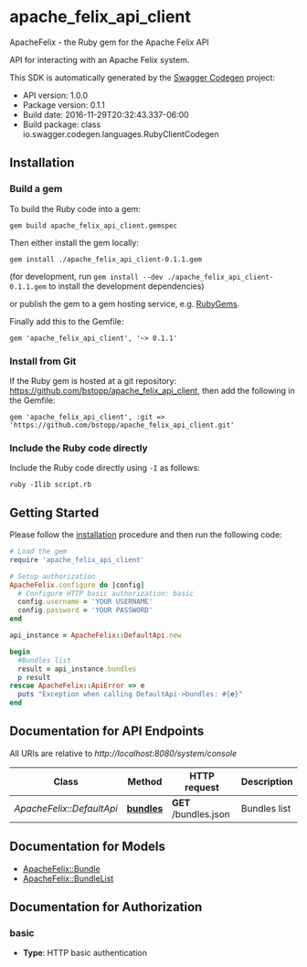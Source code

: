 # apache_felix_api_client

ApacheFelix - the Ruby gem for the Apache Felix API

API for interacting with an Apache Felix system.

This SDK is automatically generated by the [Swagger Codegen](https://github.com/swagger-api/swagger-codegen) project:

- API version: 1.0.0
- Package version: 0.1.1
- Build date: 2016-11-29T20:32:43.337-06:00
- Build package: class io.swagger.codegen.languages.RubyClientCodegen

## Installation

### Build a gem

To build the Ruby code into a gem:

```shell
gem build apache_felix_api_client.gemspec
```

Then either install the gem locally:

```shell
gem install ./apache_felix_api_client-0.1.1.gem
```
(for development, run `gem install --dev ./apache_felix_api_client-0.1.1.gem` to install the development dependencies)

or publish the gem to a gem hosting service, e.g. [RubyGems](https://rubygems.org/).

Finally add this to the Gemfile:

    gem 'apache_felix_api_client', '~> 0.1.1'

### Install from Git

If the Ruby gem is hosted at a git repository: https://github.com/bstopp/apache_felix_api_client, then add the following in the Gemfile:

    gem 'apache_felix_api_client', :git => 'https://github.com/bstopp/apache_felix_api_client.git'

### Include the Ruby code directly

Include the Ruby code directly using `-I` as follows:

```shell
ruby -Ilib script.rb
```

## Getting Started

Please follow the [installation](#installation) procedure and then run the following code:
```ruby
# Load the gem
require 'apache_felix_api_client'

# Setup authorization
ApacheFelix.configure do |config|
  # Configure HTTP basic authorization: basic
  config.username = 'YOUR USERNAME'
  config.password = 'YOUR PASSWORD'
end

api_instance = ApacheFelix::DefaultApi.new

begin
  #Bundles list
  result = api_instance.bundles
  p result
rescue ApacheFelix::ApiError => e
  puts "Exception when calling DefaultApi->bundles: #{e}"
end

```

## Documentation for API Endpoints

All URIs are relative to *http://localhost:8080/system/console*

Class | Method | HTTP request | Description
------------ | ------------- | ------------- | -------------
*ApacheFelix::DefaultApi* | [**bundles**](docs/DefaultApi.md#bundles) | **GET** /bundles.json | Bundles list


## Documentation for Models

 - [ApacheFelix::Bundle](docs/Bundle.md)
 - [ApacheFelix::BundleList](docs/BundleList.md)


## Documentation for Authorization


### basic

- **Type**: HTTP basic authentication

